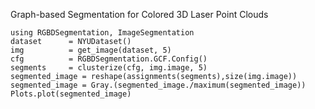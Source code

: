 Graph-based Segmentation for Colored 3D Laser Point Clouds

```@example
using RGBDSegmentation, ImageSegmentation
dataset      = NYUDataset()
img          = get_image(dataset, 5)
cfg          = RGBDSegmentation.GCF.Config()
segments     = clusterize(cfg, img.image, 5)
segmented_image = reshape(assignments(segments),size(img.image))
segmented_image = Gray.(segmented_image./maximum(segmented_image))
Plots.plot(segmented_image)

```


